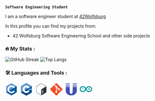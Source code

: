 **`Software Engineering Student`**

I am a software engineer student at [42Wolfsburg]([URL](https://42wolfsburg.de))

In this profile you can find my projects from:
  * 42 Wolfsburg Software Engineering School and other side projects

### :fire: My Stats :

![GitHub Streak](http://github-readme-streak-stats.herokuapp.com?user=NULL-Term1nat0r&theme=merko&mode=weekly&card_width=400)
![Top Langs](https://github-readme-stats.vercel.app/api/top-langs/?username=NULL-Term1nat0r&layout=compact&theme=vision-friendly-dark)

<!--
![NULL-Term1nat0r's Stats](https://github-readme-stats.vercel.app/api?username=NULL-Term1nat0r&theme=vue-dark&show_icons=true&hide_border=true&count_private=true)
![NULL-Term1nat0r's Streak](https://github-readme-streak-stats.herokuapp.com/?user=NULL-Term1nat0r&theme=vue-dark&hide_border=true)
![NULL-Term1nat0r's Top Languages](https://github-readme-stats.vercel.app/api/top-langs/?username=NULL-Term1nat0r&theme=vue-dark&show_icons=true&hide_border=true&layout=compact)
-->





### :hammer_and_wrench: Languages and Tools :
<div>
  <img src="https://github.com/devicons/devicon/blob/master/icons/c/c-original.svg" title="C" alt="Java" width="40" height="40"/>&nbsp;
  <img src="https://github.com/devicons/devicon/blob/master/icons/cplusplus/cplusplus-original.svg" title="C++" alt="Java" width="40" height="40"/>&nbsp;
  <img src="https://github.com/devicons/devicon/blob/master/icons/bash/bash-original.svg" title="Bash" alt="Bash" width="40" height="40"/>&nbsp;
  <img src="https://github.com/devicons/devicon/blob/master/icons/git/git-original.svg" title="Git" alt="Git" width="40" height="40"/>&nbsp;
  <img src="https://github.com/devicons/devicon/blob/master/icons/unix/unix-original.svg" title="Unix" alt="Unix width="40" height="40"/>&nbsp;
  <img src="https://github.com/devicons/devicon/blob/master/icons/arduino/arduino-original.svg" title="Arduino" alt="Arduino" width="40" height="40"/>&nbsp;
  

</div>




<!--
**NULL-Term1nat0r/NULL-Term1nat0r** is a ✨ _special_ ✨ repository because its `README.md` (this file) appears on your GitHub profile.

Here are some ideas to get you started:

- 🔭 I’m currently working on ...
- 🌱 I’m currently learning ...
- 👯 I’m looking to collaborate on ...
- 🤔 I’m looking for help with ...
- 💬 Ask me about ...
- 📫 How to reach me: ...
- 😄 Pronouns: ...
- ⚡ Fun fact: ...
-->
